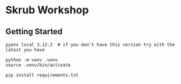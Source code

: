 # Skrub Workshop

## Getting Started

```
pyenv local 3.12.3  # if you don't have this version try eith the latest you have

python -m venv .venv
source .venv/bin/activate

pip install requirements.txt 
```
